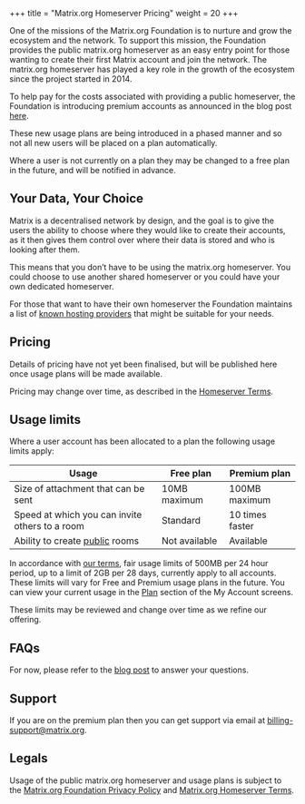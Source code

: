 +++
title = "Matrix.org Homeserver Pricing"
weight = 20
+++

One of the missions of the Matrix.org Foundation is to nurture and grow the ecosystem and the network. To support this mission, the Foundation provides the public matrix.org homeserver as an easy entry point for those wanting to create their first Matrix account and join the network. The matrix.org homeserver has played a key role in the growth of the ecosystem since the project started in 2014.

To help pay for the costs associated with providing a public homeserver, the Foundation is introducing premium accounts as announced in the blog post [here](/blog/2025/06/funding-homeserver-premium).

These new usage plans are being introduced in a phased manner and so not all new users will be placed on a plan automatically.

Where a user is not currently on a plan they may be changed to a free plan in the future, and will be notified in advance.

## Your Data, Your Choice

Matrix is a decentralised network by design, and the goal is to give the users the ability to choose where they would like to create their accounts, as it then gives them control over where their data is stored and who is looking after them.

This means that you don’t have to be using the matrix.org homeserver. You could choose to use another shared homeserver or you could have your own dedicated homeserver.

For those that want to have their own homeserver the Foundation maintains a list of [known hosting providers](/ecosystem/hosting/) that might be suitable for your needs.

## Pricing

Details of pricing have not yet been finalised, but will be published here once usage plans will be made available.

Pricing may change over time, as described in the [Homeserver Terms](/legal/terms-and-conditions#6-payment).

## Usage limits

Where a user account has been allocated to a plan the following usage limits apply:

|Usage|Free plan|Premium plan|
|-|-|-|
|Size of attachment that can be sent|10MB maximum|100MB maximum|
|Speed at which you can invite others to a room|Standard|10 times faster|
|Ability to create [public](https://spec.matrix.org/latest/client-server-api/#mroomjoin_rules) rooms|Not available|Available|

In accordance with [our terms](@/legal/terms-and-conditions.md#7-2-data-limits-and-fair-usage), fair usage limits of 500MB per 24 hour period, up to a limit of 2GB per 28 days, currently apply to all accounts. These limits will vary for Free and Premium usage plans in the future. You can view your current usage in the [Plan](https://account.matrix.org/account?action=org.matrix.plan_management) section of the My Account screens.

These limits may be reviewed and change over time as we refine our offering.

## FAQs

For now, please refer to the [blog post](/blog/2025/06/funding-homeserver-premium) to answer your questions.

## Support

If you are on the premium plan then you can get support via email at [billing-support@matrix.org](mailto:billing-support@matrix.org).

## Legals

Usage of the public matrix.org homeserver and usage plans is subject to the [Matrix.org Foundation Privacy Policy](/legal/privacy-notice) and [Matrix.org Homeserver Terms](/legal/terms-and-conditions).
